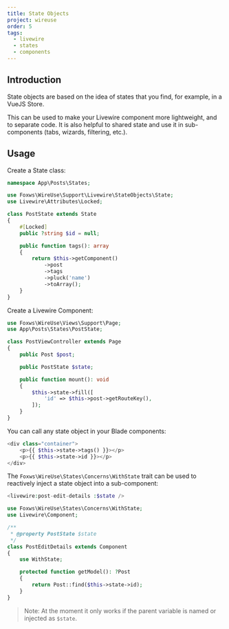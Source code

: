 ```yaml
---
title: State Objects
project: wireuse
order: 5
tags:
  - livewire
  - states
  - components
---
```


## Introduction

State objects are based on the idea of states that you find, for example, in a VueJS Store.

This can be used to make your Livewire component more lightweight, and to separate code. It is also helpful to shared state and use it in sub-components (tabs, wizards, filtering, etc.).

## Usage

Create a State class:

```php
namespace App\Posts\States;

use Foxws\WireUse\Support\Livewire\StateObjects\State;
use Livewire\Attributes\Locked;

class PostState extends State
{
    #[Locked]
    public ?string $id = null;

    public function tags(): array
    {
        return $this->getComponent()
            ->post
            ->tags
            ->pluck('name')
            ->toArray();
    }
}
```

Create a Livewire Component:

```php
use Foxws\WireUse\Views\Support\Page;
use App\Posts\States\PostState;

class PostViewController extends Page
{
    public Post $post;

    public PostState $state;

    public function mount(): void
    {
        $this->state->fill([
            'id' => $this->post->getRouteKey(),
        ]);
    }
}
```

You can call any state object in your Blade components:

```php
<div class="container">
    <p>{{ $this->state->tags() }}></p>
    <p>{{ $this->state->id }}></p>
</div>
```

The `Foxws\WireUse\States\Concerns\WithState` trait can be used to reactively inject a state object into a sub-component:

```php
<livewire:post-edit-details :$state />
```

```php
use Foxws\WireUse\States\Concerns\WithState;
use Livewire\Component;

/**
 * @property PostState $state
 */
class PostEditDetails extends Component
{
    use WithState;

    protected function getModel(): ?Post
    {
        return Post::find($this->state->id);
    }
}
```

> Note: At the moment it only works if the parent variable is named or injected as `$state`.
